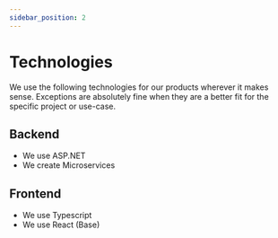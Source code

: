 ```yaml
---
sidebar_position: 2
---
```


# Technologies

We use the following technologies for our products wherever it makes sense. Exceptions are absolutely fine when they are a better fit for the specific project or use-case.

## Backend

- We use ASP.NET
- We create Microservices

## Frontend

- We use Typescript
- We use React (Base)
